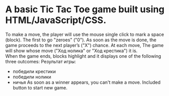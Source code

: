 

# A basic Tic Tac Toe game built using HTML/JavaScript/CSS. 

To make a move, the player will use the mouse single click to mark a space (block). The first to go "zeroes" ("0"). 
As soon as the move is done, the game proceeds to the next player’s ("X") chance. 
At each move, The game will show whose move ("Ход нолика" or "Ход крестика") it is.  
When the game ends, blocks highlight and it displays one of the following three outcomes:
Результат игры: 
- победили крестики
- победили нолики
- ничья
As soon as a winner appears, you can't make a move.
Included button to start new game.
